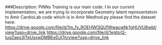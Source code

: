
###Description:
PINNs Training is our main code.
I In our current Implementation, we are trying to incorporate Geometry latent representatoin to Amir CardioLab code which is in Amir Medhod.py
please find the dataset here:
https://drive.google.com/file/d/1m_fv_ROEHWl3QUfWwacwNr1gHUVU8wbI/view?usp=drive_link
https://drive.google.com/file/d/1egtsrQ-tugZaes3lTeUsxwDMBEeDJl7n/view?usp=drive_link
